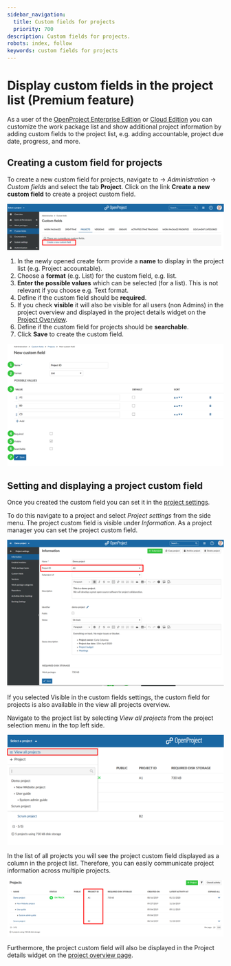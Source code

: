 ```yaml
---
sidebar_navigation:
  title: Custom fields for projects
  priority: 700
description: Custom fields for projects.
robots: index, follow
keywords: custom fields for projects
---
```

# Display custom fields in the project list (Premium feature)

As a user of the [OpenProject Enterprise Edition](https://www.openproject.org/enterprise-edition/) or [Cloud Edition](https://www.openproject.org/hosting/) you can customize the work package list and show additional project information by adding custom fields to the project list, e.g. adding accountable, project due date, progress, and more.

## Creating a custom field for projects

To create a new custom field for projects, navigate to -> *Administration* -> *Custom fields* and select the tab **Project**. 
Click on the link **Create a new custom field** to create a project custom field.

![Sys-admin-create-custom-field-projects](Sys-admin-create-custom-field-projects.png)

1. In the newly opened create form provide a **name** to display in the project list (e.g. Project  accountable).
2. Choose a **format** (e.g. List) for the custom field, e.g. list.
3. **Enter the possible values** which can be selected (for a list). This is not relevant if you choose e.g. Text format.
4. Define if the custom field should be **required**.
5. If you check **visible** it will also be visible for all users (non Admins) in the project overview and displayed in the project details widget on the [Project Overview](../../../user-guide/project-overview/).
6. Define if the custom field for projects should be **searchable**.
7. Click **Save** to create the custom field.

![Sys-admin-custom-fields-projects](Sys-admin-custom-fields-projects.png)

## Setting and displaying a project custom field

Once you created the custom field you can set it in the [project settings](../../../user-guide/projects/project-settings/).

To do this navigate to a project and select *Project settings* from the side menu. The project custom field is visible under *Information*. As a project manager you can set the project custom field.

![Sys-admin-custom-fields-project-settings](Sys-admin-custom-fields-project-settings.png)

If you selected Visible in the custom fields settings, the custom field for projects is also available in the view all projects overview.

Navigate to the project list by selecting *View all projects* from the project selection menu in the top left side.

![Sys-admin-view-all-projects](Sys-admin-view-all-projects-1579704910470.png)

In the list of all projects you will see the project custom field displayed as a column in the  project list. Therefore, you can easily communicate project information  across multiple projects.

![Sys-admin-display-project-custom-field](Sys-admin-display-project-custom-field.png)

Furthermore, the project custom field will also be displayed in the Project details widget on the [project overview page](../../../user-guide/project-overview/).